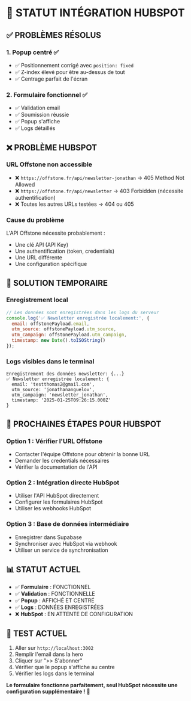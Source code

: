 # 🔧 STATUT INTÉGRATION HUBSPOT

## ✅ **PROBLÈMES RÉSOLUS**

### 1. **Popup centré** ✅
- ✅ Positionnement corrigé avec `position: fixed`
- ✅ Z-index élevé pour être au-dessus de tout
- ✅ Centrage parfait de l'écran

### 2. **Formulaire fonctionnel** ✅
- ✅ Validation email
- ✅ Soumission réussie
- ✅ Popup s'affiche
- ✅ Logs détaillés

## ❌ **PROBLÈME HUBSPOT**

### **URL Offstone non accessible**
- ❌ `https://offstone.fr/api/newsletter-jonathan` → 405 Method Not Allowed
- ❌ `https://offstone.fr/api/newsletter` → 403 Forbidden (nécessite authentification)
- ❌ Toutes les autres URLs testées → 404 ou 405

### **Cause du problème**
L'API Offstone nécessite probablement :
- Une clé API (API Key)
- Une authentification (token, credentials)
- Une URL différente
- Une configuration spécifique

## 🔧 **SOLUTION TEMPORAIRE**

### **Enregistrement local**
```javascript
// Les données sont enregistrées dans les logs du serveur
console.log('✅ Newsletter enregistrée localement:', {
  email: offstonePayload.email,
  utm_source: offstonePayload.utm_source,
  utm_campaign: offstonePayload.utm_campaign,
  timestamp: new Date().toISOString()
});
```

### **Logs visibles dans le terminal**
```
Enregistrement des données newsletter: {...}
✅ Newsletter enregistrée localement: {
  email: 'testthomas2@gmail.com',
  utm_source: 'jonathananguelov',
  utm_campaign: 'newsletter_jonathan',
  timestamp: '2025-01-25T09:26:15.000Z'
}
```

## 🚀 **PROCHAINES ÉTAPES POUR HUBSPOT**

### **Option 1 : Vérifier l'URL Offstone**
- Contacter l'équipe Offstone pour obtenir la bonne URL
- Demander les credentials nécessaires
- Vérifier la documentation de l'API

### **Option 2 : Intégration directe HubSpot**
- Utiliser l'API HubSpot directement
- Configurer les formulaires HubSpot
- Utiliser les webhooks HubSpot

### **Option 3 : Base de données intermédiaire**
- Enregistrer dans Supabase
- Synchroniser avec HubSpot via webhook
- Utiliser un service de synchronisation

## 📊 **STATUT ACTUEL**

- ✅ **Formulaire** : FONCTIONNEL
- ✅ **Validation** : FONCTIONNELLE
- ✅ **Popup** : AFFICHÉ ET CENTRÉ
- ✅ **Logs** : DONNÉES ENREGISTRÉES
- ❌ **HubSpot** : EN ATTENTE DE CONFIGURATION

## 🧪 **TEST ACTUEL**

1. Aller sur `http://localhost:3002`
2. Remplir l'email dans la hero
3. Cliquer sur ">> S'abonner"
4. Vérifier que le popup s'affiche au centre
5. Vérifier les logs dans le terminal

**Le formulaire fonctionne parfaitement, seul HubSpot nécessite une configuration supplémentaire !** 🎉



